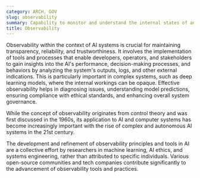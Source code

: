 ```yaml
---
category: ARCH, GOV
slug: observability
summary: Capability to monitor and understand the internal states of an AI system through its outputs.
title: Observability
---
```


Observability within the context of AI systems is crucial for maintaining transparency, reliability, and trustworthiness. It involves the implementation of tools and processes that enable developers, operators, and stakeholders to gain insights into the AI's performance, decision-making processes, and behaviors by analyzing the system's outputs, logs, and other external indications. This is particularly important in complex systems, such as deep learning models, where the internal workings can be opaque. Effective observability helps in diagnosing issues, understanding model predictions, ensuring compliance with ethical standards, and enhancing overall system governance.

While the concept of observability originates from control theory and was first discussed in the 1960s, its application to AI and computer systems has become increasingly important with the rise of complex and autonomous AI systems in the 21st century.

The development and refinement of observability principles and tools in AI are a collective effort by researchers in machine learning, AI ethics, and systems engineering, rather than attributed to specific individuals. Various open-source communities and tech companies contribute significantly to the advancement of observability tools and practices.